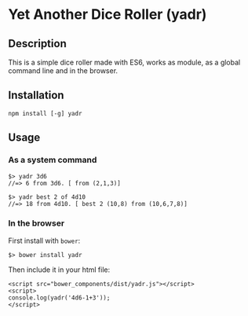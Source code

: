# Yet Another Dice Roller (yadr)

## Description 

This is a simple dice roller made with ES6, works as module, as a global command line and in the browser. 

## Installation

```
npm install [-g] yadr
```

## Usage

### As a system command

```
$> yadr 3d6
//=> 6 from 3d6. [ from (2,1,3)]

$> yadr best 2 of 4d10
//=> 18 from 4d10. [ best 2 (10,8) from (10,6,7,8)]

```

### In the browser 

First install with `bower`: 

```
$> bower install yadr
```

Then include it in your html file: 

``` 
<script src="bower_components/dist/yadr.js"></script>
<script>
console.log(yadr('4d6-1+3'));
</script>
```
